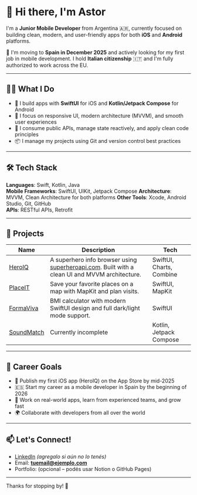 # 👋 Hi there, I'm Astor

I'm a **Junior Mobile Developer** from Argentina 🇦🇷, currently focused on building clean, modern, and user-friendly apps for both **iOS** and **Android** platforms.

🎯 I'm moving to **Spain in December 2025** and actively looking for my first job in mobile development. I hold **Italian citizenship** 🇮🇹 and I'm fully authorized to work across the EU.

---

## 🧑‍💻 What I Do

- 🚀 I build apps with **SwiftUI** for iOS and **Kotlin/Jetpack Compose** for Android
- 🎨 I focus on responsive UI, modern architecture (MVVM), and smooth user experiences
- 📡 I consume public APIs, manage state reactively, and apply clean code principles
- 📦 I manage my projects using Git and version control best practices

---

## 🛠️ Tech Stack

**Languages**: Swift, Kotlin, Java  
**Mobile Frameworks**: SwiftUI, UIKit, Jetpack Compose 
**Architecture**: MVVM, Clean Architecture for both platforms
**Other Tools**: Xcode, Android Studio, Git, GitHub  
**APIs**: RESTful APIs, Retrofit

---

## 🚀 Projects

| Name        | Description                                                                 | Tech |
|-------------|-----------------------------------------------------------------------------|------|
| [HeroIQ](https://github.com/aastorl/HeroIQ) | A superhero info browser using [superheroapi.com](https://superheroapi.com/). Built with a clean UI and MVVM architecture. | SwiftUI, Charts, Combine |
| [PlaceIT](https://github.com/aastorl/PlaceIT) | Save your favorite places on a map with MapKit and plan visits. | SwiftUI, MapKit |
| [FormaViva](https://github.com/aastorl/FormaViva) | BMI calculator with modern SwiftUI design and full dark/light mode support. | SwiftUI |
| [SoundMatch](https://github.com/aastorl/SoundMatch) | Currently incomplete | Kotlin, Jetpack Compose |

---

## 🎯 Career Goals

- 📲 Publish my first iOS app (HeroIQ) on the App Store by mid-2025
- 🇪🇸 Start my career as a mobile developer in Spain by the beginning of 2026
- 💼 Work on real-world apps, learn from experienced teams, and grow fast
- 🌍 Collaborate with developers from all over the world

---

## 📫 Let's Connect!

- [LinkedIn](https://www.linkedin.com/in/alanastor/) *(agregalo si aún no lo tenés)*
- Email: **tuemail@ejemplo.com**
- Portfolio: (opcional – podés usar Notion o GitHub Pages)

---

Thanks for stopping by! 🙌
